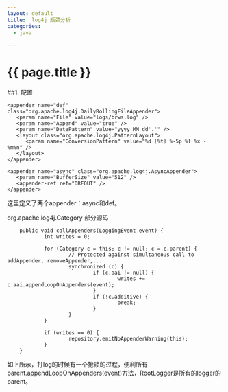 ```yaml
---
layout: default
title:  log4j 瓶颈分析
categories:
  - java

---
```

# {{ page.title }}


##1. 配置

    <appender name="def" class="org.apache.log4j.DailyRollingFileAppender">
       <param name="File" value="logs/brws.log" />
       <param name="Append" value="true" />
       <param name="DatePattern" value="yyyy_MM_dd'.'" />
       <layout class="org.apache.log4j.PatternLayout">
          <param name="ConversionPattern" value="%d [%t] %-5p %l %x - %m%n" />
       </layout>
    </appender>
    
    <appender name="async" class="org.apache.log4j.AsyncAppender">
       <param name="BufferSize" value="512" />
       <appender-ref ref="DRFOUT" />
    </appender>

这里定义了两个appender：async和def。

org.apache.log4j.Category 部分源码

        public void callAppenders(LoggingEvent event) {
                int writes = 0;

                for (Category c = this; c != null; c = c.parent) {
                        // Protected against simultaneous call to addAppender, removeAppender,...
                        synchronized (c) {
                                if (c.aai != null) {
                                        writes += c.aai.appendLoopOnAppenders(event);
                                }
                                if (!c.additive) {
                                        break;
                                }
                        }
                }

                if (writes == 0) {
                        repository.emitNoAppenderWarning(this);
                }
        }

如上所示，打log的时候有一个抢锁的过程，便利所有parent.appendLoopOnAppenders(event)方法，RootLogger是所有的logger的parent。
